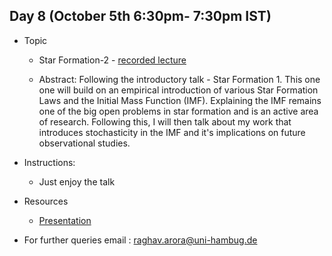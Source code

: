 ## Day 8 (October 5th 6:30pm- 7:30pm IST)
* Topic
  * Star Formation-2 - [recorded lecture](https://www.youtube.com/watch?v=ZXim8cnDEjM)
  
  * Abstract: Following the introductory talk - Star Formation 1. This one one will build on an empirical introduction of various Star Formation Laws and the     Initial Mass Function (IMF). Explaining the IMF remains one of the big open problems in star formation and is an active area of research. Following this, I will then talk about my work that introduces stochasticity in the IMF and it's implications on future observational studies.
  
* Instructions:
  * Just enjoy the talk
  
* Resources
  * [Presentation](https://github.com/ssp5361/Mini-Astro-workshop/blob/master/Day-8/Star%20formation-2.pdf)
  
* For further queries email : raghav.arora@uni-hambug.de
